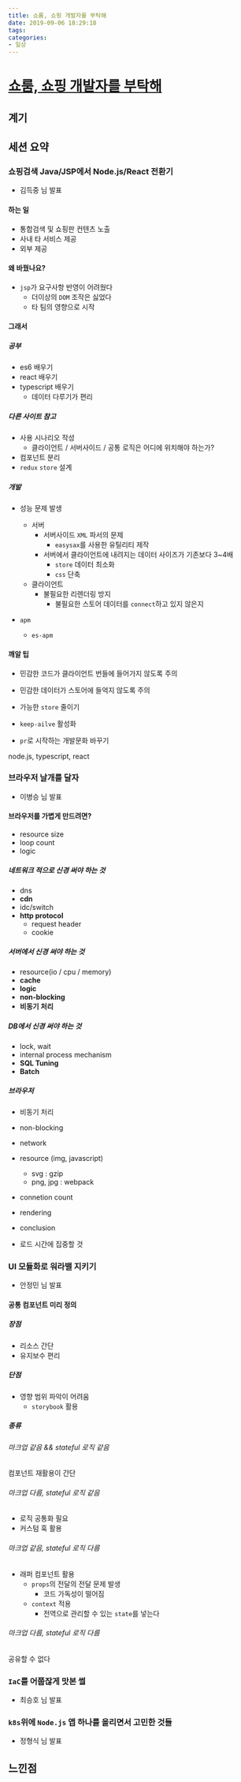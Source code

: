 ```yaml
---
title: 쇼룸, 쇼핑 개발자를 부탁해
date: 2019-09-06 18:29:18
tags:
categories:
- 일상
---
```


# [쇼룸, 쇼핑 개발자를 부탁해](https://festa.io/my/tickets/event/440)

## 계기

## 세션 요약

### 쇼핑검색 Java/JSP에서 Node.js/React 전환기

- 김득중 님 발표

#### 하는 일

- 통합검색 및 쇼핑판 컨텐츠 노출
- 사내 타 서비스 제공
- 외부 제공

#### 왜 바꿨나요?

- `jsp`가 요구사항 반영이 어려웠다
  - 더이상의 `DOM` 조작은 싫었다
  - 타 팀의 영향으로 시작

#### 그래서

##### 공부

- es6 배우기
- react 배우기
- typescript 배우기
  - 데이터 다루기가 편리

##### 다른 사이트 참고

- 사용 시나리오 작성
  - 클라이언트 / 서버사이드 / 공통 로직은 어디에 위치해야 하는가?
- 컴포넌트 분리
- `redux` `store` 설계

##### 개발

- 성능 문제 발생
  - 서버
    - 서버사이드 `XML` 파서의 문제
      - `easysax`를 사용한 유틸리티 제작
    - 서버에서 클라이언트에 내려지는 데이터 사이즈가 기존보다 3~4배
      - `store` 데이터 최소화
      - `css` 단축
  - 클라이언트
    - 불필요한 리렌더링 방지
      - 불필요한 스토어 데이터를 `connect`하고 있지 않은지

- `apm`
  - `es-apm`

#### 깨알 팁

- 민감한 코드가 클라이언트 번들에 들어가지 않도록 주의
- 민감한 데이터가 스토어에 들억지 않도록 주의
- 가능한 `store` 줄이기
- `keep-ailve` 활성화

- `pr`로 시작하는 개발문화 바꾸기

node.js, typescript, react

### 브라우저 날개를 달자

- 이병승 님 발표

#### 브라우저를 가볍게 만드려면?

- resource size
- loop count
- logic

##### 네트워크 적으로 신경 써야 하는 것

- dns
- **cdn**
- idc/switch
- **http protocol**
  - request header
  - cookie

##### 서버에서 신경 써야 하는 것

- resource(io / cpu / memory)
- **cache**
- **logic**
- **non-blocking**
- **비동기 처리**

##### DB에서 신경 써야 하는 것

- lock, wait
- internal process mechanism
- **SQL Tuning**
- **Batch**

##### 브라우저

- 비동기 처리

- non-blocking
- network
- resource (img, javascript)
  - svg : gzip
  - png, jpg : webpack
- connetion count
- rendering



- conclusion
- 로드 시간에 집중할 것

### UI 모듈화로 워라밸 지키기

- 안정민 님 발표

#### 공통 컴포넌트 미리 정의

##### 장점

- 리소스 간단
- 유지보수 편리

##### 단점

- 영향 범위 파악이 어려움
  - `storybook` 활용

##### 종류

###### 마크업 같음 && stateful 로직 같음

컴포넌트 재활용이 간단

###### 마크업 다름, stateful 로직 같음

- 로직 공통화 필요
- 커스텀 훅 활용

###### 마크업 같음, stateful 로직 다름

- 래퍼 컴포넌트 활용
  - `props`의 전달의 전달 문제 발생
    - 코드 가독성이 떨어짐
  - `context` 적용
    - 전역으로 관리할 수 있는 `state`를 넣는다

###### 마크업 다름, stateful 로직 다름

공유할 수 없다

### `IaC`를 어쭙잖게 맛본 썰

- 최승호 님 발표



### `k8s`위에 `Node.js` 앱 하나를 올리면서 고민한 것들

- 정형식 님 발표

## 느낀점